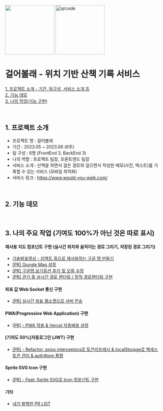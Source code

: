 <img width=160 src="https://github.com/codestates-seb/seb39_main_015/assets/41741221/c30102a7-02d1-4472-b907-0cad9a5fc19d">
<img width=160 alt="qrcode" src="https://github.com/codestates-seb/seb39_main_015/assets/41741221/2b69220b-5264-48f1-81c0-46272748f51b">

# 걸어볼래 - 위치 기반 산책 기록 서비스

[1. 프로젝트 소개 - 기간, 팀구성, 서비스 소개 등](#1-프로젝트-소개)  
[2. 기능 데모](#2-기능-데모)  
[3. 나의 작업(기능 구현)](#3-나의-주요-작업-기여도-100가-아닌-것은-따로-표시)

<br>

## 1. 프로젝트 소개

- 프로젝트 명 : 걸어볼래
- 기간 : 2023.05 ~ 2023.06 (6주)
- 팀 구성 : 6명 (FrontEnd 3, BackEnd 3)
- 나의 역할 : 프로젝트 팀장, 프론트엔드 팀장
- 서비스 소개 : 산책을 하면서 걸은 경로와 걸으면서 작성한 메모(사진, 텍스트)를 기록할 수 있는 서비스 (모바일 최적화)
- 서비스 링크 : https://www.would-you-walk.com/

<br>

## 2. 기능 데모

<!-- 로그인 회원가입 -->
<!-- 자동로그인 -->
<!-- 걷기시작~기록~종료 -->
<!-- 기록조회 -->

<br>

## 3. 나의 주요 작업 (기여도 100%가 아닌 것은 따로 표시)

#### 재사용 지도 컴포넌트 구현 (실시간 위치와 움직이는 경로 그리기, 저장된 경로 그리기)

- [기술발표영상 - 리액트 훅으로 재사용하는 구글 맵 만들기](https://youtu.be/5vPsaEICJC4?t=503)
- [[PR] Google Map 설정](https://github.com/codestates-seb/seb43_main_028/pull/145)
- [[PR] 구글맵 보기옵션 추가 및 오류 수정](https://github.com/codestates-seb/seb43_main_028/pull/345)
- [[PR] 걷기 중 실시간 경로 렌더링 / 정적 경로렌더링 구현](https://github.com/codestates-seb/seb43_main_028/pull/355)

#### 좌표 값 Web Socket 통신 구현

- [[PR] 실시간 좌표 웹소켓으로 서버 전송](https://github.com/codestates-seb/seb43_main_028/pull/392)

#### PWA(Progressive Web Application) 구현

- [[PR] - PWA 적용 & Vercel 자동배포 설정](https://github.com/codestates-seb/seb43_main_028/pull/14)

#### [기여도 50%]자동로그인 (JWT) 구현

- [[PR] - Refactor: axios interceptors로 토큰리프레시 & localStorage로 엑세스토큰 관리 & authAtom 통합](https://github.com/codestates-seb/seb43_main_028/pull/370)

#### Sprite SVG Icon 구현

- [[PR] - Feat: Sprite SVG로 Icon 컴포넌트 구현](https://github.com/codestates-seb/seb43_main_028/pull/63)

#### 기타

- [내가 발행한 PR LIST](https://github.com/codestates-seb/seb43_main_028/pulls?q=is%3Apr+author%3Afivethreeeo+is%3Aclosed)







